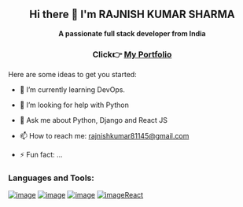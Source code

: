 ## <div align='center'> Hi there 👋 I'm RAJNISH KUMAR SHARMA </div>

**<div align='center'> A passionate full stack developer from India </div>**
<h3 align='center'>Click👉 <a href="https://rajnissharma.github.io/My-Portfolio-/">My Portfolio</a> </h3>
Here are some ideas to get you started:

<!-- - 🔭 I’m currently working on ... -->
- 🌱 I’m currently learning DevOps.
<!-- - 👯 I’m looking to collaborate on ... -->
- 🤔 I’m looking for help with Python
  
- 💬 Ask me about Python, Django and React JS
  
- 📫 How to reach me: rajnishkumar81145@gmail.com
<!-- - 😄 Pronouns: ... -->
- ⚡ Fun fact: ...
  
### Languages and Tools:

<a href="https://www.w3schools.com/python/default.asp">![image](https://github.com/user-attachments/assets/3db7cc52-7759-41a3-a66b-10316ab5a065)</a>
<a href="https://www.jetbrains.com/pycharm/editions/">![image](https://github.com/user-attachments/assets/d3e1ba38-591f-445f-8654-8f33e328f205)</a>
<a href="https://code.visualstudio.com/download">![image](https://github.com/user-attachments/assets/de7bc12a-5c0b-4b89-92d3-121b3a845668)</a>
<a href="https://react.dev/">![image](https://img.icons8.com/?size=100&id=asWSSTBrDlTW&format=png&color=000000)React</a>
